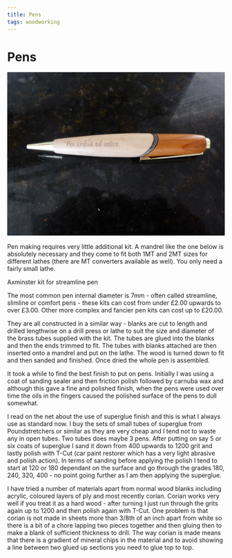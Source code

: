 ```yaml
---
title: Pens
tags: woodworking
---
```


# Pens

![Box](/Images/pen.JPG)


Pen making requires very little additional kit.  A mandrel like the one below is absolutely necessary and they come to fit both 1MT and 2MT sizes for different lathes (there are MT converters available as well).  You only need a fairly small lathe.

 Axminster kit for  streamline pen
 
The most common pen internal diameter is 7mm - often called streamline, slimline or comfort pens - these kits can cost from under £2.00 upwards to over £3.00.  Other more complex and fancier pen kits can cost up to £20.00.  

They are all constructed in a similar way - blanks are cut to length and drilled lengthwise on a drill press or lathe to suit the size and diameter of the brass tubes supplied with the kit.  The tubes are glued into the blanks and then the ends trimmed to fit.  The tubes with blanks attached are then inserted onto a mandrel and put on the lathe.  The wood is turned down to fit and then sanded and finished.  Once dried the whole pen is assembled.   
 
It took a while to find the best finish to put on pens.  Initially I was using a coat of sanding sealer and then friction polish followed by carnuba wax and although this gave a fine and polished finish, when the pens were used over time the oils in the fingers caused the polished surface of the pens to dull somewhat.  

I read on the net about the use of superglue finish and this is what I always use as standard now.  I buy the sets of small tubes of superglue from Poundstretchers or similar as they are very cheap and I tend not to waste any in open tubes.  Two tubes does maybe 3 pens.   After putting on say 5 or six coats of superglue I sand it down from 400 upwards to 1200 grit and lastly polish with T-Cut (car paint restorer which has a very light abrasive and polish action).
In terms of sanding before applying the polish I tend to start at 120 or 180 dependant on the surface and go through the grades 180, 240, 320, 400 - no point going further as I am then applying the superglue.

I have tried a number of materials apart from normal wood blanks including acrylic, coloured layers of ply and most recently corian.  Corian works very well if you treat it as a hard wood - after turning I just run through the grits again up to 1200 and then polish again with T-Cut.  One problem is that corian is not made in sheets more than 3/8th of an inch apart from white so there is a bit of a chore lapping two pieces together and then gluing then to make a blank of sufficient thickness to drill.  The way corian is made means that there is a gradient of mineral chips in the material and to avoid showing a line between two glued up sections you need to glue top to top.

